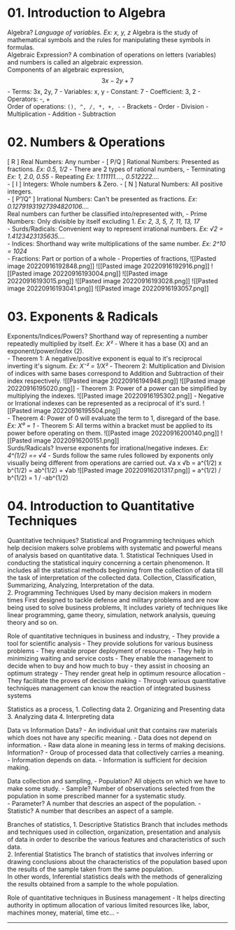 # 01. Introduction to Algebra

Algebra? *Language of variables. Ex: x, y, z*
	Algebra is the study of mathematical symbols and the rules for manipulating these symbols in formulas.
	<br>
Algebraic Expression?
	A combination of operations on letters (variables) and numbers is called an algebraic expression.
	<br>
	Components of an algebraic expression,
		$$ 3x - 2y + 7 $$
		- Terms: 3x, 2y, 7
		- Variables: x, y
		- Constant: 7
		- Coefficient: 3, 2
		- Operators: -, +
	<br>
Order of operations: `(), ^, /, *, +, -`
	- Brackets
	- Order
	- Division
	- Multiplication
	- Addition
	- Subtraction

# 02. Numbers & Operations

\[ R \] Real Numbers: Any number
	- \[ P/Q \] Rational Numbers: Presented as fractions. 
		*Ex: 0.5, 1/2*
		- There are 2 types of rational numbers,
			- Terminating *Ex: 1, 2.0, 0.55*
			- Repeating *Ex: 1.111111...., 0.512222....*
		<br>
		- \[ I \] Integers: Whole numbers & Zero.
			- \[ N \] Natural Numbers: All positive integers.
		<br>
	- \[ P”/Q” \] Irrational Numbers: Can't be presented as fractions. 
		*Ex: 0.12791931927394820106....*
	<br>
Real numbers can further be classified into/represented with,
	- Prime Numbers: Only divisible by itself excluding 1.
		*Ex: 2, 3, 5, 7, 11, 13, 17*
		<br>
	- Surds/Radicals: Convenient way to represent irrational numbers. 
		*Ex: √2 = 1.4123423135635....*
		<br>
	- Indices: Shorthand way write multiplications of the same number.
		*Ex: 2^10 = 1024*
		<br>
	- Fractions: Part or portion of a whole
		- Properties of fractions,
			![[Pasted image 20220916192848.png]]
			![[Pasted image 20220916192916.png]]
			![[Pasted image 20220916193004.png]]
			![[Pasted image 20220916193015.png]]
			![[Pasted image 20220916193028.png]]
			![[Pasted image 20220916193041.png]]
			![[Pasted image 20220916193057.png]]

# 03. Exponents & Radicals

Exponents/Indices/Powers? Shorthand way of representing a number repeatedly multiplied by itself.
	*Ex: X²*
	- Where it has a base (X) and an exponent/power/index (2).
	<br>
	- Theorem 1: A negative/positive exponent is equal to it's reciprocal inverting it's signum.
		*Ex: X⁻² = 1/X²*
	- Theorem 2: Multiplication and Division of indices with same bases correspond to Addition and Subtraction of their index respectively.
		![[Pasted image 20220916194948.png]]
		![[Pasted image 20220916195020.png]]
	- Theorem 3: Power of a power can be simplified by multiplying the indexes.
		![[Pasted image 20220916195302.png]]
			- Negative or Irrational indexes can be represented as a  reciprocal of it's surd.
				![[Pasted image 20220916195504.png]]
				<br>
	- Theorem 4: Power of 0 will evaluate the term to 1, disregard of the base. *Ex: X⁰ = 1*
	- Theorem 5: All terms within a bracket must be applied to its power before operating on them.
		![[Pasted image 20220916200140.png]]
		![[Pasted image 20220916200151.png]]
	<br>
Surds/Radicals? Inverse exponents for irrational/negative indexes. 
	*Ex: 4^(1/2) == √4*
	- Surds follow the same rules followed by exponents only visually being different from operations are carried out.
		 √a x √b
		= a^(1/2) x b^(1/2)
		= ab^(1/2)
		= √ab
		![[Pasted image 20220916201317.png]]
		= a^(1/2) / b^(1/2)
		= 1 / -ab^(1/2)

# 04. Introduction to Quantitative Techniques

Quantitative techniques? Statistical and Programming techniques which help decision makers solve problems with systematic and powerful means of analysis based on quantitative data.
	1. Statistical Techniques
		Used in conducting the statistical inquiry concerning a certain phenomenon. It includes all the statistical methods beginning from the collection of data till the task of interpretation of the collected data. Collection, Classification, Summarizing, Analyzing, Interpretation of the data.
		<br>
	2. Programming Techniques
		Used by many decision makers in modern times First designed to tackle defense and military problems and are now being used to solve business problems, It includes variety of techniques like linear programming, game theory, simulation, network analysis, queuing theory and so on.

Role of quantitative techniques in business and industry,
	- They provide a tool for scientific analysis
	- They provide solutions for various business problems
	- They enable proper deployment of resources
	- They help in minimizing waiting and service costs
	- They enable the management to decide when to buy and how much to buy
	- they assist in choosing an optimum strategy
	- They render great help in optimum resource allocation
	- They facilitate the proves of decision making
	- Through various quantitative techniques management can know the reaction of integrated business systems

Statistics as a process,
	1. Collecting data
	2. Organizing and Presenting data
	3. Analyzing data
	4. Interpreting data

Data vs Information
	Data?
		- An individual unit that contains raw materials which does not have any specific meaning.
		- Data does not depend on information.
		- Raw data alone in meaning less in terms of making decisions.
		<br>
	Information?
		- Group of processed data that collectively carries a meaning.
		- Information depends on data.
		- Information is sufficient for decision making.

Data collection and sampling,
	- Population? All objects on which we have to make some study.
	- Sample? Number of observations selected from the population in some prescribed manner for a systematic study.
	<br>
	- Parameter? A number that descries an aspect of the population.
	- Statistic? A number that describes an aspect of a sample.

Branches of statistics,
	1. Descriptive Statistics
		Branch that includes methods and techniques used in collection, organization, presentation and analysis of data in order to describe the various features and characteristics of such data.
		<br>
	2. Inferential Statistics
		The branch of statistics that involves inferring or drawing conclusions about the characteristics of the population based upon the results of the sample taken from the same population.
		<br>
		In other words,
			Inferential statistics deals with the methods of generalizing the results obtained from a sample to the whole population.

Role of quantitative techniques in Business management
	- It helps directing authority in optimum allocation of various limited resources like, labor, machines money, material, time etc...
	- 


***